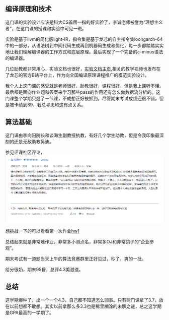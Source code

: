 ## 编译原理和技术
这门课的实验设计应该是科大CS首屈一指的好实验了，李诚老师被誉为“理想主义者”，在这门课的授课和实验中可见一斑。

实验是基于llvm的简化版light-IR，指令集是基于龙芯的自主指令集loongarch-64中的一部分，从语法树到中间代码生成再到机器码生成和优化，每一步都踏踏实实地让我们理解编译器的工作方式和底层原理。最后实现了一个完备的c-minus语法的编译器。

几位助教都非常用心，实验文档也很好，[实验文档主页](https://ustc-compiler-principles.github.io/2023/),相关的教学视频也发布在了龙芯的官方B站平台上，作为向全国编译原理课程推广的模范实验设计。

我个人上这门课的感受就是老师很好，助教很好，课程很好，但是我上课听不懂。最后都是面向作业题和答案来学习那些pass的作用还有怎么做数据流分析的。这门课整个学期只翘了一节课，不成想正好被抓到，尽管期末考试成绩还很不错，但是被卡绩到89，我总寻思和这有点关系。

## 算法基础

这门课由李向阳院长和谈海生副教授执教，有好几个学生助教，但是令我印象最深刻的还是无敌助教吴迪。

参见评课社区评论，![评课](../src/ALG.png)

想挑战一下的可以看看第一次作业[hw1](../src/hw1.pdf)

总结起来就是非常难作业，非常多小测点名，非常多OJ和非常鸽子的“企业参观”。

期末考试有一道题当天上午的算法竞赛群里正好见过，秒了，爽的一批。

给分很奶，期末95昏，总评4.3美滋滋。


## 总结
这学期爆种了，出一个一个4.3，自己都不知道怎么回事。只有两门课拿了3.7，放在以前想都不敢想。其实以前拿那么多3.3也是稀里糊涂的未解之谜，总之这学期是GPA最高的一学期了。